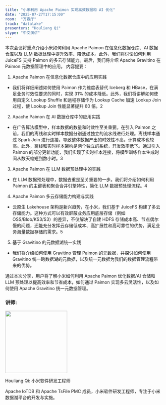 ```yaml
---
title: "小米利用 Apache Paimon 实现高效数据和 AI 优化"
date: "2025-07-27T17:15:00"
room:  "万春厅"
track: "datalake"
presenters: "Houliang Qi"
stype: "中文演讲"
---
```


本次会议将重点介绍小米如何利用 Apache Paimon 在信息化数据仓库、AI 数据仓库以及 LLM 数据处理中提升效率、降低成本。此外，我们将讨论如何利用 JuiceFS 支持 Paimon 的多云存储能力。最后，我们将介绍 Apache Gravitino 在 Paimon 元数据管理中的应用。
内容提要：
1. Apache Paimon 在信息化数据仓库中的应用实践
  - 我们将详细阐述如何使用 Paimon 作为维度表替代 Iceberg 和 HBase，在满足业务时效性要求的同时，实现 31% 的成本降低。此外，我们将讲解如何使用自定义 Lookup Shuffle 和远程存储作为 Lookup Cache 加速 Lookup Join 过程，使 Lookup Join 性能显著提升 60 倍。2
2. Apache Paimon 在 AI 数据仓库中的应用实践
  - 在广告算法模型中，样本数据的数量和时效性至关重要。在引入 Paimon 之前，我们的离线和实时样本数据分别通过独立的流水线进行处理。离线样本通过 Spark Join 进行连接，导致整体数据产出的时效性不高，计算成本也较高。此外，离线和实时样本架构是两个独立的系统，开发效率低下。通过引入 Paimon 的部分更新功能，我们实现了实时样本连接，将模型训练样本生成时间从数天缩短到数小时。3
3. Apache Paimon 在 LLM 数据预处理中的实践
  - 在 LLM 数据预处理中，数据去重是至关重要的一步。我们将介绍如何利用 Paimon 的主键表和聚合合并引擎特性，简化 LLM 数据预处理流程。4
4. Apache Paimon 多云存储能力构建与实践
 - 云原生 Lakehouse 架构是新兴趋势，在小米，我们基于 JuiceFS 构建了多云存储能力。这种方式可以有效屏蔽业务应用底层存储（例如 OSS/Blob/KS3/S3）的差异，不仅解决了自建 HDFS 存储成本高、节点偶尔慢的问题，还能充分发挥云存储低成本、高扩展性和高可靠性的优势，满足业务海量数据存储的需求。5
5. 基于 Gravitino 的元数据湖统一实践
  - 我们将介绍如何使用 Gravitino 管理 Paimon 的元数据，并探讨如何使用 Gravitino 统一跨数据湖的元数据，以及统一元数据为我们的数据管理流程带来的优势。

通过本次分享，用户将了解小米如何利用 Apache Paimon 优化数据/AI 仓储和 LLM 预处理以提高效率和节省成本，如何通过 Paimon 实现多云灵活性，以及​​如何使用 Apache Gravitino 统一元数据管理。

### 讲师:

<img src="https://sessionize.com/image/8968-400o400o1-XFskLG5iSQjayU8GPBBL9V.jpg" width="200" /><br/>

Houliang Qi: 小米软件研发工程师

Apache IoTDB 和 Apache TsFile PMC 成员，小米软件研发工程师，专注于小米数据湖平台的开发与实施。